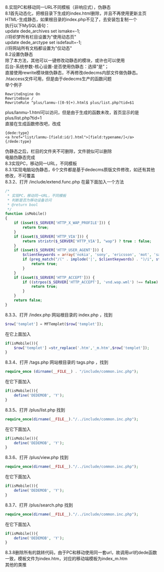 8.实现PC和移动同一URL不同模板（非响应式），伪静态
<br/>
8.1首先动态化，把根目录下生成的index.html删除，并且不再使用更新主页HTML-生成静态，如果根目录的index.php不见了，去安装包复制一个
<br/>
执行以下MySQL语句：
<br/>
update dede_archives set ismake=-1;
<br/>
//将织梦所有栏目设置为"使用动态页"
<br/>
update dede_arctype set isdefault=-1;
<br/>
//将网站所有文档都设置为"仅动态"
<br/>
8.2设置伪静态
<br/>
除了本方法，其他可以一键修改动静态的模块，或许也可以使用
<br/>
后台-系统参数-核心设置-是否使用伪静态：选择“是”；
<br/>
直接使用rewrite模块做伪静态，不再修改dedecms内部文件做伪静态。
<br/>
.htaccess文件可用，但是由于dedecms生产的函数问题
<br/>
举个例子
```htaccess
RewriteEngine On
RewriteBase /
RewriteRule ^plus/lanmu-([0-9]+).html$ plus/list.php?tid=$1
```
plus/lanmu-1.html可以访问，但是由于生成的函数未改，首页显示的是plus/list.php?tid=1
<br/>
直接在生成函数修改吧，改成
```dedecms
{dede:type}
<a href="list/lanmu-[field:id/].html">[field:typename/]</a>
{/dede:type}
```
伪静态之后，栏目的文件夹不可删除，文件貌似可以删除
<br/>
电脑伪静态完成
<br/>
8.3实现PC，移动同一URL，不同模板
<br/>
8.3.1实现电脑站伪静态，6个文件都是基于dedecms原版文件修改，如还有其他修改，不可覆盖
<br/>
8.3.2、打开 /include/extend.func.php 在最下面加入一个方法
```php
/*
 * 实现PC，移动同一URL，不同模板
 * 判断是否为移动设备访问
 * @return bool
 */
function isMobile()
{
    if (isset($_SERVER['HTTP_X_WAP_PROFILE'])) {
        return true;
    }
    if (isset($_SERVER['HTTP_VIA'])) {
        return stristr($_SERVER['HTTP_VIA'], "wap") ? true : false;
    }
    if (isset($_SERVER['HTTP_USER_AGENT'])) {
        $clientkeywords = array('nokia', 'sony', 'ericsson', 'mot', 'samsung', 'htc', 'sgh', 'lg', 'sharp', 'sie-', 'philips', 'panasonic', 'alcatel', 'lenovo', 'iphone', 'ipod', 'blackberry', 'meizu', 'android', 'netfront', 'symbian', 'ucweb', 'windowsce', 'palm', 'operamini', 'operamobi', 'openwave', 'nexusone', 'cldc', 'midp', 'wap', 'mobile');
        if (preg_match("/(" . implode('|', $clientkeywords) . ")/i", strtolower($_SERVER['HTTP_USER_AGENT']))) {
            return true;
        }
    }
    if (isset($_SERVER['HTTP_ACCEPT'])) {
        if ((strpos($_SERVER['HTTP_ACCEPT'], 'vnd.wap.wml') !== false) && (strpos($_SERVER['HTTP_ACCEPT'], 'textml') === false || (strpos($_SERVER['HTTP_ACCEPT'], 'vnd.wap.wml') < strpos($_SERVER['HTTP_ACCEPT'], 'textml')))) {
            return true;
        }
    }
    return false;
}
```
8.3.3、打开 /index.php 网站根目录的 index.php ，找到
```php
$row['templet'] = MfTemplet($row['templet']);
```
在它上面加入
```php
if(isMobile()){
	$row['templet'] =str_replace('.htm','_m.htm',$row['templet']);
}
```
8.3.4、打开 /tags.php 网站根目录的 tags.php ，找到
```php
require_once (dirname(__FILE__) . "/include/common.inc.php");
```
在它下面加入
```php
if(isMobile()){
	define('DEDEMOB', 'Y');
}
```
8.3.5、打开 /plus/list.php 找到
```php
require_once(dirname(__FILE__)."/../include/common.inc.php");
```
在它下面加入
```php
if(isMobile()){
	define('DEDEMOB', 'Y');
}
```
8.3.6、打开 /plus/view.php 找到
```php
require_once(dirname(__FILE__)."/../include/common.inc.php");
```
在它下面加入
```php
if(isMobile()){
	define('DEDEMOB', 'Y');
}
```
8.3.7、打开 /plus/search.php 找到
```php
require_once(dirname(__FILE__)."/../include/common.inc.php");
```
在它下面加入
```php
if(isMobile()){
	define('DEDEMOB', 'Y');
}
```
8.3.8删除所有的跳转代码，由于PC和移动使用同一套url，故调用url的dede函数一致，模板文件为index.htm，对应的移动端模板为index_m.htm
<br/>
其他的类推
<br/>












